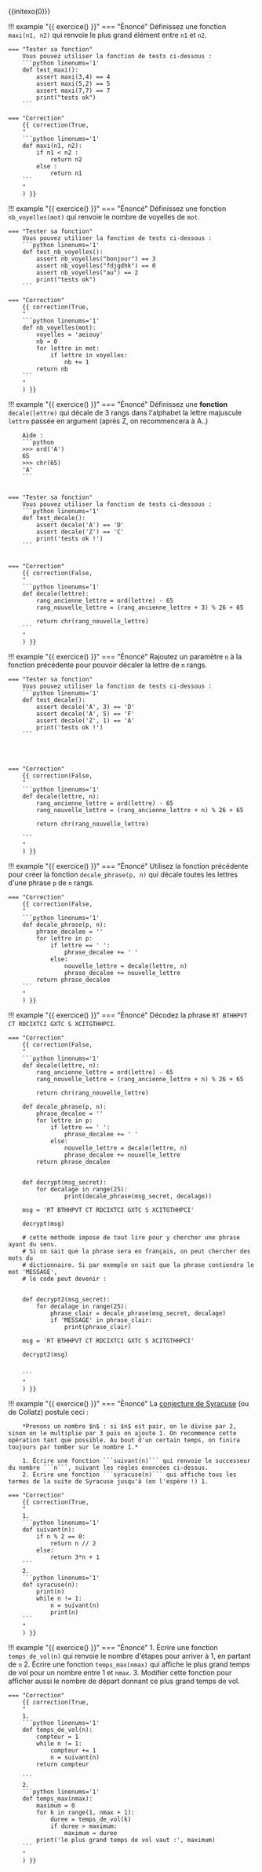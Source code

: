 
{{initexo(0)}}

!!! example "{{ exercice() }}"
    === "Énoncé"
        Définissez une fonction `maxi(n1, n2)` qui renvoie le plus grand élément entre `n1` et `n2`.

    === "Tester sa fonction"
        Vous pouvez utiliser la fonction de tests ci-dessous :
        ```python linenums='1'
        def test_maxi():
            assert maxi(3,4) == 4
            assert maxi(5,2) == 5
            assert maxi(7,7) == 7
            print("tests ok")
        ```

    === "Correction"
        {{ correction(True,
        "
        ```python linenums='1'
        def maxi(n1, n2):
            if n1 < n2 :
                return n2
            else :
                return n1
        ```
        "
        ) }}


!!! example "{{ exercice() }}"
    === "Énoncé"
        Définissez une fonction `nb_voyelles(mot)` qui renvoie le nombre de voyelles de `mot`.

    === "Tester sa fonction"
        Vous pouvez utiliser la fonction de tests ci-dessous :
        ```python linenums='1'
        def test_nb_voyelles():
            assert nb_voyelles("bonjour") == 3
            assert nb_voyelles("fdjgdhk") == 0
            assert nb_voyelles("au") == 2
            print("tests ok")
        ```

    === "Correction"
        {{ correction(True,
        "
        ```python linenums='1'
        def nb_voyelles(mot):
            voyelles = 'aeiouy'
            nb = 0
            for lettre in mot:
                if lettre in voyelles:
                    nb += 1
            return nb
        ```
        "
        ) }}






!!! example "{{ exercice() }}"
    === "Énoncé"
        Définissez une **fonction** `decale(lettre)` qui décale de 3 rangs dans l'alphabet la lettre majuscule `lettre` passée en argument (après Z, on recommencera à A..)

        Aide : 
        ```python
        >>> ord('A')
        65
        >>> chr(65)
        'A'
        ```


    === "Tester sa fonction"
        Vous pouvez utiliser la fonction de tests ci-dessous :
        ```python linenums='1'
        def test_decale():
            assert decale('A') == 'D'
            assert decale('Z') == 'C'
            print('tests ok !')
        ```


    === "Correction"
        {{ correction(False,
        "
        ```python linenums='1'
        def decale(lettre):
            rang_ancienne_lettre = ord(lettre) - 65
            rang_nouvelle_lettre = (rang_ancienne_lettre + 3) % 26 + 65  
            
            return chr(rang_nouvelle_lettre)
        ```
        "
        ) }}


!!! example "{{ exercice() }}"
    === "Énoncé"
        Rajoutez un paramètre `n` à la fonction précédente pour pouvoir décaler la lettre de `n` rangs.

    === "Tester sa fonction"
        Vous pouvez utiliser la fonction de tests ci-dessous :
        ```python linenums='1'
        def test_decale():
            assert decale('A', 3) == 'D'
            assert decale('A', 5) == 'F'
            assert decale('Z', 1) == 'A'
            print('tests ok !')
        ```




    === "Correction"
        {{ correction(False,
        "
        ```python linenums='1'
        def decale(lettre, n):
            rang_ancienne_lettre = ord(lettre) - 65
            rang_nouvelle_lettre = (rang_ancienne_lettre + n) % 26 + 65  
            
            return chr(rang_nouvelle_lettre)

        ```
        "
        ) }}



!!! example "{{ exercice() }}"
    === "Énoncé"
        Utilisez la fonction précédente pour créer la fonction `decale_phrase(p, n)` qui décale toutes les lettres d'une phrase `p` de `n` rangs.

    === "Correction"
        {{ correction(False,
        "
        ```python linenums='1'
        def decale_phrase(p, n):
            phrase_decalee = ''
            for lettre in p:
                if lettre == ' ':
                    phrase_decalee += ' '
                else:
                    nouvelle_lettre = decale(lettre, n)
                    phrase_decalee += nouvelle_lettre
            return phrase_decalee
        ```
        "
        ) }}



!!! example "{{ exercice() }}"
    === "Énoncé"
        Décodez la phrase `RT BTHHPVT CT RDCIXTCI GXTC S XCITGTHHPCI`.

    === "Correction"
        {{ correction(False,
        "
        ```python linenums='1'
        def decale(lettre, n):
            rang_ancienne_lettre = ord(lettre) - 65
            rang_nouvelle_lettre = (rang_ancienne_lettre + n) % 26 + 65  

            return chr(rang_nouvelle_lettre)

        def decale_phrase(p, n):
            phrase_decalee = ''
            for lettre in p:
                if lettre == ' ':
                    phrase_decalee += ' '
                else:
                    nouvelle_lettre = decale(lettre, n)
                    phrase_decalee += nouvelle_lettre
            return phrase_decalee


        def decrypt(msg_secret):
            for decalage in range(25):
                    print(decale_phrase(msg_secret, decalage))

        msg = 'RT BTHHPVT CT RDCIXTCI GXTC S XCITGTHHPCI'

        decrypt(msg)

        # cette méthode impose de tout lire pour y chercher une phrase ayant du sens.
        # Si on sait que la phrase sera en français, on peut chercher des mots du
        # dictionnaire. Si par exemple on sait que la phrase contiendra le mot 'MESSAGE',
        # le code peut devenir :


        def decrypt2(msg_secret):
            for decalage in range(25):
                phrase_clair = decale_phrase(msg_secret, decalage)
                if 'MESSAGE' in phrase_clair:
                    print(phrase_clair)

        msg = 'RT BTHHPVT CT RDCIXTCI GXTC S XCITGTHHPCI'

        decrypt2(msg)


        ```
        "
        ) }}




!!! example "{{ exercice() }}"
    === "Énoncé"
        La [conjecture de Syracuse](https://fr.wikipedia.org/wiki/Conjecture_de_Syracuse) (ou de Collatz) postule ceci :  

        *Prenons un nombre $n$ : si $n$ est pair, on le divise par 2, sinon on le multiplie par 3 puis on ajoute 1. On recommence cette opération tant que possible. Au bout d'un certain temps, on finira toujours par tomber sur le nombre 1.*

        1. Écrire une fonction ```suivant(n)``` qui renvoie le successeur du nombre ```n```, suivant les règles énoncées ci-dessus.
        2. Écrire une fonction ```syracuse(n)``` qui affiche tous les termes de la suite de Syracuse jusqu'à (on l'espère !) 1.  

    === "Correction"
        {{ correction(True,
        "
        1.
        ```python linenums='1'
        def suivant(n):
            if n % 2 == 0:
                return n // 2
            else:
                return 3*n + 1
        ```
        2.
        ```python linenums='1'
        def syracuse(n):
            print(n)
            while n != 1:
                n = suivant(n)
                print(n)
        ``` 
        "
        ) }}        

!!! example "{{ exercice() }}"
    === "Énoncé"
        1. Écrire une fonction ```temps_de_vol(n)``` qui renvoie le nombre d'étapes pour arriver à 1, en partant de ```n```
        2. Écrire une fonction ```temps_max(nmax)``` qui affiche le plus grand temps de vol pour un nombre entre 1 et ```nmax```.
        3. Modifier cette fonction pour afficher aussi le nombre de départ donnant ce plus grand temps de vol.

    === "Correction"
        {{ correction(True,
        "
        1.
        ```python linenums='1'
        def temps_de_vol(n):
            compteur = 1
            while n != 1:
                compteur += 1
                n = suivant(n)
            return compteur

        ```
        2.
        ```python linenums='1'
        def temps_max(nmax):
            maximum = 0
            for k in range(1, nmax + 1):
                duree = temps_de_vol(k)
                if duree > maximum:
                    maximum = duree
            print('le plus grand temps de vol vaut :', maximum)
        ``` 
        "
        ) }}        
       
